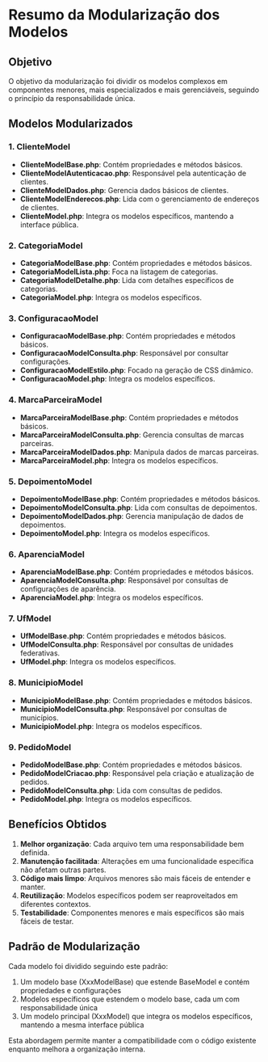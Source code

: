 # Resumo da Modularização dos Modelos

## Objetivo
O objetivo da modularização foi dividir os modelos complexos em componentes menores, mais especializados e mais gerenciáveis, seguindo o princípio da responsabilidade única.

## Modelos Modularizados

### 1. ClienteModel
- **ClienteModelBase.php**: Contém propriedades e métodos básicos.
- **ClienteModelAutenticacao.php**: Responsável pela autenticação de clientes.
- **ClienteModelDados.php**: Gerencia dados básicos de clientes.
- **ClienteModelEnderecos.php**: Lida com o gerenciamento de endereços de clientes.
- **ClienteModel.php**: Integra os modelos específicos, mantendo a interface pública.

### 2. CategoriaModel
- **CategoriaModelBase.php**: Contém propriedades e métodos básicos.
- **CategoriaModelLista.php**: Foca na listagem de categorias.
- **CategoriaModelDetalhe.php**: Lida com detalhes específicos de categorias.
- **CategoriaModel.php**: Integra os modelos específicos.

### 3. ConfiguracaoModel
- **ConfiguracaoModelBase.php**: Contém propriedades e métodos básicos.
- **ConfiguracaoModelConsulta.php**: Responsável por consultar configurações.
- **ConfiguracaoModelEstilo.php**: Focado na geração de CSS dinâmico.
- **ConfiguracaoModel.php**: Integra os modelos específicos.

### 4. MarcaParceiraModel
- **MarcaParceiraModelBase.php**: Contém propriedades e métodos básicos.
- **MarcaParceiraModelConsulta.php**: Gerencia consultas de marcas parceiras.
- **MarcaParceiraModelDados.php**: Manipula dados de marcas parceiras.
- **MarcaParceiraModel.php**: Integra os modelos específicos.

### 5. DepoimentoModel
- **DepoimentoModelBase.php**: Contém propriedades e métodos básicos.
- **DepoimentoModelConsulta.php**: Lida com consultas de depoimentos.
- **DepoimentoModelDados.php**: Gerencia manipulação de dados de depoimentos.
- **DepoimentoModel.php**: Integra os modelos específicos.

### 6. AparenciaModel
- **AparenciaModelBase.php**: Contém propriedades e métodos básicos.
- **AparenciaModelConsulta.php**: Responsável por consultas de configurações de aparência.
- **AparenciaModel.php**: Integra os modelos específicos.

### 7. UfModel
- **UfModelBase.php**: Contém propriedades e métodos básicos.
- **UfModelConsulta.php**: Responsável por consultas de unidades federativas.
- **UfModel.php**: Integra os modelos específicos.

### 8. MunicipioModel
- **MunicipioModelBase.php**: Contém propriedades e métodos básicos.
- **MunicipioModelConsulta.php**: Responsável por consultas de municípios.
- **MunicipioModel.php**: Integra os modelos específicos.

### 9. PedidoModel
- **PedidoModelBase.php**: Contém propriedades e métodos básicos.
- **PedidoModelCriacao.php**: Responsável pela criação e atualização de pedidos.
- **PedidoModelConsulta.php**: Lida com consultas de pedidos.
- **PedidoModel.php**: Integra os modelos específicos.

## Benefícios Obtidos

1. **Melhor organização**: Cada arquivo tem uma responsabilidade bem definida.
2. **Manutenção facilitada**: Alterações em uma funcionalidade específica não afetam outras partes.
3. **Código mais limpo**: Arquivos menores são mais fáceis de entender e manter.
4. **Reutilização**: Modelos específicos podem ser reaproveitados em diferentes contextos.
5. **Testabilidade**: Componentes menores e mais específicos são mais fáceis de testar.

## Padrão de Modularização

Cada modelo foi dividido seguindo este padrão:
1. Um modelo base (XxxModelBase) que estende BaseModel e contém propriedades e configurações
2. Modelos específicos que estendem o modelo base, cada um com responsabilidade única
3. Um modelo principal (XxxModel) que integra os modelos específicos, mantendo a mesma interface pública

Esta abordagem permite manter a compatibilidade com o código existente enquanto melhora a organização interna.